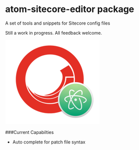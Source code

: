 # atom-sitecore-editor package

A set of tools and snippets for Sitecore config files

Still a work in progress. All feedback welcome.

![A screenshot of your package](https://raw.githubusercontent.com/shanidgafur/atom-sitecore-editor/master/styles/atom-sitecore-editor.png)

###Current Capabilties

- Auto complete for patch file syntax
